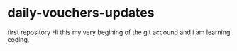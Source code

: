 # daily-vouchers-updates
first repository
Hi this my very begining of the git accound and i am learning coding.
